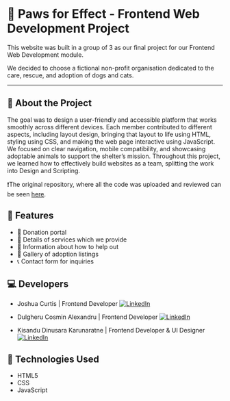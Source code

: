# 🐾 Paws for Effect - Frontend Web Development Project

This website was built in a group of 3 as our final project for our Frontend Web Development module.

We decided to choose a fictional non-profit organisation dedicated to the care, rescue, and adoption of dogs and cats.

---

## 📌 About the Project

The goal was to design a user-friendly and accessible platform that works smoothly across different devices. Each member
contributed to different aspects, including layout design, bringing that layout to life using HTML, styling using CSS, and making the web page
interactive using JavaScript. We focused on clear navigation, mobile
compatibility, and showcasing adoptable animals to support the shelter’s
mission. Throughout this project, we learned how to effectively build
websites as a team, splitting the work into Design and Scripting.

❗The original repository, where all the code was uploaded and reviewed can be seen [here](https://github.com/dulgherucosmin/cswd-final-project).

## 🌟 Features

- 💸 Donation portal
- 🐶 Details of services which we provide
- 💖 Information about how to help out
- 📸 Gallery of adoption listings
- 📞 Contact form for inquiries

## 💻 Developers

- Joshua Curtis | Frontend Developer
[![LinkedIn](https://img.shields.io/badge/LinkedIn-Connect-blue?logo=linkedin)](https://www.linkedin.com/in/joshua-curtis-9156b72a7/)

- Dulgheru Cosmin Alexandru | Frontend Developer
[![LinkedIn](https://img.shields.io/badge/LinkedIn-Connect-blue?logo=linkedin)](https://www.linkedin.com/in/dulgheru-cosmin/)

- Kisandu Dinusara Karunaratne | Frontend Developer & UI Designer
[![LinkedIn](https://img.shields.io/badge/LinkedIn-Connect-blue?logo=linkedin)](https://www.linkedin.com/in/kisandu-dinusara-karunaratne-237627336/)

## 🧪 Technologies Used

- HTML5
- CSS
- JavaScript